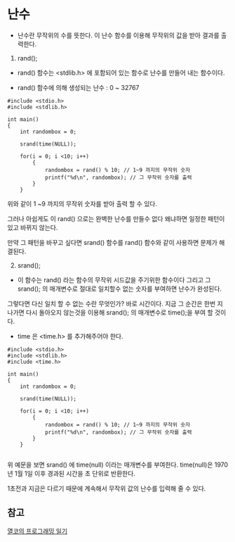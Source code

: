 # 난수

- 난수란 무작위의 수를 뜻한다. 이 난수 함수를 이용해 무작위의 값을 받아 결과를 출력한다.

1. rand();

- rand() 함수는 <stdlib.h> 에 포함되어 있는 함수로 난수를 만들어 내는 함수이다.

* rand() 함수에 의해 생성되는 난수 : 0 ~ 32767

```
#include <stdio.h>
#include <stdlib.h>

int main()
{
	int randombox = 0;

	srand(time(NULL)); 

	for(i = 0; i <10; i++)
		{
			randombox = rand() % 10; // 1~9 까지의 무작위 숫자
			printf("%d\n", randombox); // 그 무작위 숫자를 출력 
		}
	}

```
위와 같이 1 ~9 까지의 무작위 숫자를 받아 출력 할 수 있다.

그러나 아쉽게도 이 rand() 으로는 완벽한 난수를 만들수 없다 왜냐하면 일정한 패턴이 있고 바뀌지 않는다.

만약 그 패턴을 바꾸고 싶다면 srand() 함수를 rand() 함수와 같이 사용하면 문제가 해결된다.

2. srand();

- 이 함수는 rand() 라는 함수의 무작위 시드값을 주기위한 함수이다 그리고 그 srand(); 의 매개변수로 절대로 일치할수 없는 숫자를 부여하면 난수가 완성된다.

그렇다면 다신 일치 할 수 없는 수란 무엇인가? 바로 시간이다. 지금 그 순간은 한번 지나가면 다시 돌아오지 않는것을 이용해 srand(); 의 매개변수로 time();을 부여 할 것이다.

* time 은 <time.h> 를 추가해주어야 한다.

```
#include <stdio.h>
#include <stdlib.h>
#include <time.h>

int main()
{
	int randombox = 0;

	srand(time(NULL)); 

	for(i = 0; i <10; i++)
		{
			randombox = rand() % 10; // 1~9 까지의 무작위 숫자
			printf("%d\n", randombox); // 그 무작위 숫자를 출력 
		}
	}


```

위 예문을 보면 srand() 에 time(null) 이라는 매개변수를 부여한다. time(null)은 1970년 1월 1일 이후 경과된 시간을 초 단위로 반환한다.

1초전과 지금은 다르기 때문에 계속해서 무작위 값의 난수를 입력해 줄 수 있다.

## 참고 
[열코의 프로그래밍 일기](https://yeolco.tistory.com/)